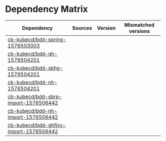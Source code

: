 # Dependency Matrix

Dependency | Sources | Version | Mismatched versions
---------- | ------- | ------- | -------------------
[cb-kubecd/bdd-spring-1576503003](https://github.com/cb-kubecd/bdd-spring-1576503003.git) |  | []() | 
[cb-kubecd/bdd-gh-1576504201](https://github.com/cb-kubecd/bdd-gh-1576504201.git) |  | []() | 
[cb-kubecd/bdd-sbhg-1576504201](https://github.com/cb-kubecd/bdd-sbhg-1576504201.git) |  | []() | 
[cb-kubecd/bdd-nh-1576504201](https://github.com/cb-kubecd/bdd-nh-1576504201.git) |  | []() | 
[cb-kubecd/bdd-sbrp-import-1576506442](https://github.com/cb-kubecd/bdd-sbrp-import-1576506442.git) |  | []() | 
[cb-kubecd/bdd-nh-import-1576506442](https://github.com/cb-kubecd/bdd-nh-import-1576506442.git) |  | []() | 
[cb-kubecd/bdd-ghfjxy-import-1576506442](https://github.com/cb-kubecd/bdd-ghfjxy-import-1576506442.git) |  | []() | 
